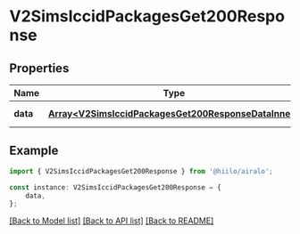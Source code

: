 # V2SimsIccidPackagesGet200Response


## Properties

Name | Type | Description | Notes
------------ | ------------- | ------------- | -------------
**data** | [**Array&lt;V2SimsIccidPackagesGet200ResponseDataInner&gt;**](V2SimsIccidPackagesGet200ResponseDataInner.md) |  | [default to undefined]

## Example

```typescript
import { V2SimsIccidPackagesGet200Response } from '@hiilo/airalo';

const instance: V2SimsIccidPackagesGet200Response = {
    data,
};
```

[[Back to Model list]](../README.md#documentation-for-models) [[Back to API list]](../README.md#documentation-for-api-endpoints) [[Back to README]](../README.md)
